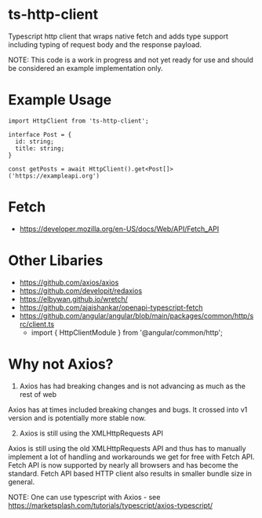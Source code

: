 # ts-http-client

Typescript http client that wraps native fetch and adds type support including typing of request body and the response payload.

NOTE: This code is a work in progress and not yet ready for use and should be considered an example implementation only.

# Example Usage

```
import HttpClient from 'ts-http-client';

interface Post = {
  id: string;
  title: string;
}

const getPosts = await HttpClient().get<Post[]>('https://exampleapi.org')

```

# Fetch

- https://developer.mozilla.org/en-US/docs/Web/API/Fetch_API

# Other Libaries

- https://github.com/axios/axios
- https://github.com/developit/redaxios
- https://elbywan.github.io/wretch/
- https://github.com/ajaishankar/openapi-typescript-fetch
- https://github.com/angular/angular/blob/main/packages/common/http/src/client.ts
  - import { HttpClientModule } from '@angular/common/http';

# Why not Axios?

1. Axios has had breaking changes and is not advancing as much as the rest of web

Axios has at times included breaking changes and bugs. It crossed into v1 version and is potentially more stable now.

2. Axios is still using the XMLHttpRequests API

Axios is still using the old XMLHttpRequests API and thus has to manually implement a lot of handling and workarounds we get for free with Fetch API. Fetch API is now supported by nearly all browsers and has become the standard. Fetch API based HTTP client also results in smaller bundle size in general.

NOTE: One can use typescript with Axios - see https://marketsplash.com/tutorials/typescript/axios-typescript/
